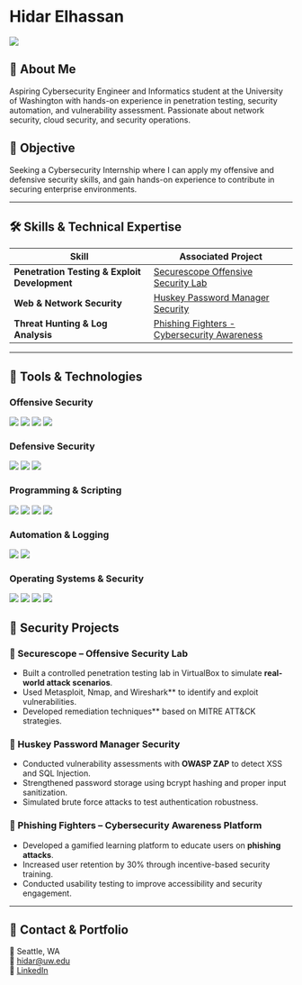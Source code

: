 # Hidar Elhassan
<a href="https://linkedin.com/in/hidar-elhassan">
    <img src="https://img.shields.io/badge/-LinkedIn-0072b1?&style=for-the-badge&logo=linkedin&logoColor=white" />
</a>

## 🔹 About Me  
Aspiring Cybersecurity Engineer and Informatics student at the University of Washington with hands-on experience in penetration testing, security automation, and vulnerability assessment. Passionate about network security, cloud security, and security operations.

## 🎯 Objective  
Seeking a Cybersecurity Internship where I can apply my offensive and defensive security skills, and gain hands-on experience to contribute in securing enterprise environments.

---

## 🛠 Skills & Technical Expertise  

| **Skill**                                      | **Associated Project**                      |
|-----------------------------------------------|--------------------------------------------|
| **Penetration Testing & Exploit Development** | [Securescope Offensive Security Lab](#) |
| **Web & Network Security**                   | [Huskey Password Manager Security](#) |
| **Threat Hunting & Log Analysis**            | [Phishing Fighters - Cybersecurity Awareness](#) |

---

## 🔧 Tools & Technologies  

### **Offensive Security**
<div>
    <img src="https://img.shields.io/badge/-Kali_Linux-557C94?&style=for-the-badge&logo=KaliLinux&logoColor=white" />
    <img src="https://img.shields.io/badge/-Nmap-004170?&style=for-the-badge&logo=Nmap&logoColor=white" />
    <img src="https://img.shields.io/badge/-Metasploit-000000?&style=for-the-badge&logo=Metasploit&logoColor=white" />
    <img src="https://img.shields.io/badge/-MITRE_ATT&CK-AB2328?&style=for-the-badge&logo=MITRE&logoColor=white" />
</div>

### **Defensive Security**
<div>
    <img src="https://img.shields.io/badge/-Wireshark-1679A7?&style=for-the-badge&logo=Wireshark&logoColor=white" />
    <img src="https://img.shields.io/badge/-Suricata-EF3B2D?&style=for-the-badge&logo=Suricata&logoColor=white" />
    <img src="https://img.shields.io/badge/-NIST_Cybersecurity_Framework-002868?&style=for-the-badge&logo=NIST&logoColor=white" />
</div>

### **Programming & Scripting**
<div>
    <img src="https://img.shields.io/badge/-Python-3776AB?&style=for-the-badge&logo=Python&logoColor=white" />
    <img src="https://img.shields.io/badge/-Java-007396?&style=for-the-badge&logo=Java&logoColor=white" />
    <img src="https://img.shields.io/badge/-SQL-4479A1?&style=for-the-badge&logo=MySQL&logoColor=white" />
    <img src="https://img.shields.io/badge/-Bash-121011?&style=for-the-badge&logo=GNUBash&logoColor=white" />
</div>

### **Automation & Logging**
<div>
    <img src="https://img.shields.io/badge/-Selenium-43B02A?&style=for-the-badge&logo=Selenium&logoColor=white" />
    <img src="https://img.shields.io/badge/-Loggly-FF8000?&style=for-the-badge&logo=SolarWinds&logoColor=white" />
</div>

### **Operating Systems & Security**
<div>
    <img src="https://img.shields.io/badge/-Ubuntu_Linux-E95420?&style=for-the-badge&logo=Ubuntu&logoColor=white" />
    <img src="https://img.shields.io/badge/-MacOS-000000?&style=for-the-badge&logo=Apple&logoColor=white" />
    <img src="https://img.shields.io/badge/-Windows-0078D6?&style=for-the-badge&logo=Windows&logoColor=white" />
    <img src="https://img.shields.io/badge/-SSL_Security-0A66C2?&style=for-the-badge&logo=Let'sEncrypt&logoColor=white" />
</div>




## 🔬 Security Projects  

### **🔹 Securescope – Offensive Security Lab**
- Built a controlled penetration testing lab in VirtualBox to simulate **real-world attack scenarios**.
- Used Metasploit, Nmap, and Wireshark** to identify and exploit vulnerabilities.
- Developed remediation techniques** based on MITRE ATT&CK strategies.

### **🔹 Huskey Password Manager Security**
- Conducted vulnerability assessments with **OWASP ZAP** to detect XSS and SQL Injection.
- Strengthened password storage using bcrypt hashing and proper input sanitization.
- Simulated brute force attacks to test authentication robustness.

### **🔹 Phishing Fighters – Cybersecurity Awareness Platform**
- Developed a gamified learning platform to educate users on **phishing attacks**.
- Increased user retention by 30% through incentive-based security training.
- Conducted usability testing to improve accessibility and security engagement.

---

## 🎯 Contact & Portfolio  
📍 Seattle, WA  
📧 hidar@uw.edu  
🔗 [LinkedIn](https://linkedin.com/in/hidar-elhassan)  
